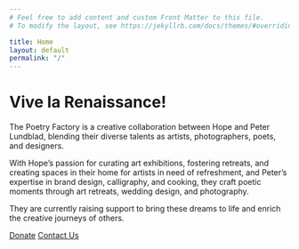 ```yaml
---
# Feel free to add content and custom Front Matter to this file.
# To modify the layout, see https://jekyllrb.com/docs/themes/#overriding-theme-defaults

title: Home
layout: default
permalink: "/"
---
```


# Vive la Renaissance! 

The Poetry Factory is a creative collaboration between Hope and Peter Lundblad, blending their diverse talents as artists, photographers, poets, and designers. 

With Hope’s passion for curating art exhibitions, fostering retreats, and creating spaces in their home for artists in need of refreshment, and Peter’s expertise in brand design, calligraphy, and cooking, they craft poetic moments through art retreats, wedding design, and photography.

They are currently raising support to bring these dreams to life and enrich the creative journeys of others.

<a class="button" href="https://fundraising.fracturedatlas.org/the-poetry-factory/general_support" target="_blank">Donate</a>
<a class="button secondary" href="mailto:hello@poetryfactory.xyz?subject=Poetic%20Inquiry">Contact Us</a>

